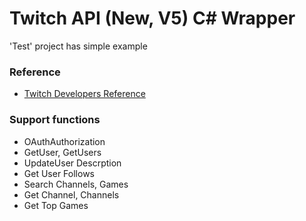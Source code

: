 # Twitch API (New, V5) C# Wrapper
'Test' project has simple example

### Reference
* [Twitch Developers Reference](https://dev.twitch.tv/docs/api/reference/)

### Support functions
* OAuthAuthorization
* GetUser, GetUsers
* UpdateUser Descrption
* Get User Follows
* Search Channels, Games
* Get Channel, Channels
* Get Top Games
